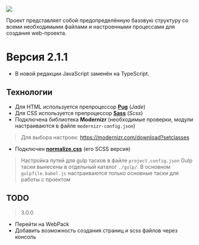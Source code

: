 ![](https://fontmeme.com/permalink/170617/1dcc71d7d21a1883084b89138a19b268.png)

Проект представляет собой предопределённую базовую структуру со всеми необходимыми файлами и настроенными процессами для создания web-проекта.

# Версия 2.1.1

- В новой редакции JavaScript заменён на TypeScript.

## Технологии

- Для HTML используется препроцессор **[Pug](https://pugjs.org/api/getting-started.html)** (*Jade*)
- Для CSS используется препроцессор **[Sass](https://sass-scss.ru/)** (*Scss*)
- Подключена библиотека **Modernizr** (необходимые проверки, модули настраиваются в файле `modernizr-config.json`)
> Для выбора настроек: https://modernizr.com/download?setclasses

- Подключен **[normalize.css](https://necolas.github.io/normalize.css/)** (его SCSS версия)

> Настройка путей для gulp тасков в файле `project.config.json`
> Gulp таски вынесены в отдельный каталог `./gulp/`. В основном `gulpfile.babel.js` настраиваются только основные таски для работы с проектом

## TODO

> 3.0.0

- Перейти на WebPack
- Добавить возможность создания страниц и scss файлов через консоль